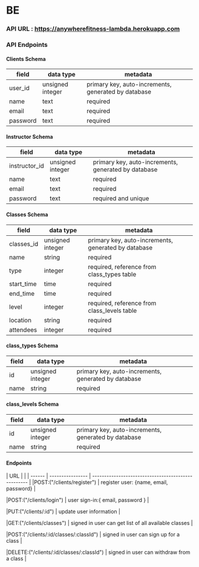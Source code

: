 # BE 
### API URL : https://anywherefitness-lambda.herokuapp.com
### API Endpoints

#### Clients Schema

| field  | data type        | metadata                                            |
| ------ | ---------------- | --------------------------------------------------- |
| user_id     | unsigned integer | primary key, auto-increments, generated by database |
| name   | text           | required                                    |
| email | text            | required                                            |
|password|text            |required|


#### Instructor Schema

| field  | data type        | metadata                                            |
| ------ | ---------------- | --------------------------------------------------- |
| instructor_id     | unsigned integer | primary key, auto-increments, generated by database |
| name   | text           | required                                    |
| email | text            | required                                            |
|password|text            |required and unique|

#### Classes Schema

| field  | data type        | metadata                                            |
| ------ | ---------------- | --------------------------------------------------- |
| classes_id     | unsigned integer | primary key, auto-increments, generated by database |
| name   | string           | required                                    |
| type | integer          | required, reference from class_types table                                           |
|start_time      |time               |required                                |
|end_time        |time               |required                                |
|level           |integer            |required, reference from class_levels table      |
|location        |string             |required                                |
|attendees       |integer            |required                                |


#### class_types Schema

| field  | data type        | metadata                                            |
| ------ | ---------------- | --------------------------------------------------- |
| id     | unsigned integer | primary key, auto-increments, generated by database |
| name   | string           | required                                    |


#### class_levels Schema

| field  | data type        | metadata                                            |
| ------ | ---------------- | --------------------------------------------------- |
| id     | unsigned integer | primary key, auto-increments, generated by database |
| name   | string           | required                                    |



#### Endpoints

| URL              |                    |
| ------ | ---------------- | --------------------------------------------------- |
|POST:("/clients/register")    | register user: {name, email, password} |

|POST:("/clients/login")  | user sign-in:{ email, password }      |

|PUT:("/clients/:id")    | update user information |

|GET:("/clients/classes")    | signed in user can get list of all available classes |

|POST:("/clients/:id/classes/:classId")    | signed in user can sign up for a class |

|DELETE:("/clients/:id/classes/:classId")    | signed in user can withdraw from a class |


